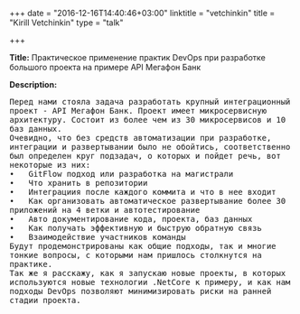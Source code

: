 +++
date = "2016-12-16T14:40:46+03:00"
linktitle = "vetchinkin"
title = "Kirill Vetchinkin"
type = "talk"

+++

<div class="span-15  ">
  <div class="span-15  last ">
  <p><strong>Title:</strong>
Практическое применение практик DevOps при разработке большого проекта на примере API Мегафон Банк
</p>

<p><strong>Description:</strong></p>

<p><pre style='white-space: pre-wrap;       /* Since CSS 2.1 */
    white-space: -moz-pre-wrap;  /* Mozilla, since 1999 */
    white-space: -pre-wrap;      /* Opera 4-6 */
    white-space: -o-pre-wrap;    /* Opera 7 */
    word-wrap: break-word;     '>
Перед нами стояла задача разработать крупный интеграционный проект - API Мегафон Банк. Проект имеет микросервисную архитектуру. Состоит из более чем из 30 микросервисов и 10 баз данных.
Очевидно, что без средств автоматизации при разработке, интеграции и развертывании было не обойтись, соответственно был определен круг подзадач, о которых и пойдет речь, вот некоторые из них:        
•	GitFlow подход или разработка на магистрали
•	Что хранить в репозитории
•	Интеграциия после каждого коммита и что в нее входит
•	Как организовать автоматическое развертывание более 30 приложений на 4 ветки и автотестирование
•	Авто документирование кода, проекта, баз данных
•	Как получать эффективную и быструю обратную связь
•	Взаимодействие участников команды
Будут продемонстрированы как общие подходы, так и многие тонкие вопросы, с которыми нам пришлось столкнутся на практике.
Так же я расскажу, как я запускаю новые проекты, в которых используются новые технологии .NetCore к примеру, и как нам подходы DevOps позволяют минимизировать риски на ранней стадии проекта.

</pre>

</p>
 

  </div>
</div>

